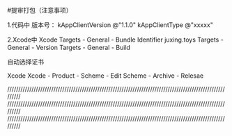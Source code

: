 #提审打包（注意事项）

1.代码中
版本号：
kAppClientVersion   @"1.1.0"
kAppClientType      @"xxxxx"

2.Xcode中
Xcode
Targets - General - Bundle Identifier
juxing.toys
Targets - General - Version
Targets - General - Build

自动选择证书

Xcode
Xcode - Product - Scheme - Edit Scheme - Archive - Relesae


/////////////////////////////////////////////////////////////////////////////////////////////////////////
/////////////////////////////////////////////////////////////////////////////////////////////////////////
/////////////////////////////////////////////////////////////////////////////////////////////////////////
